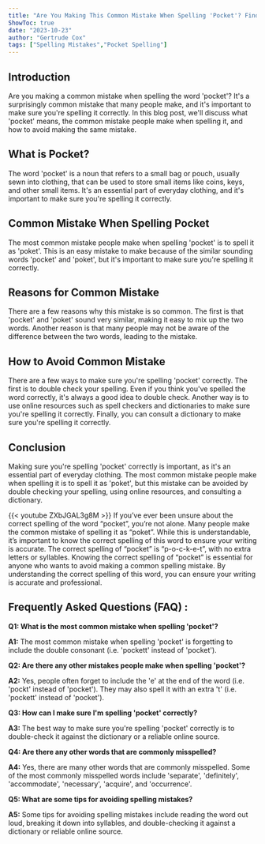```yaml
---
title: "Are You Making This Common Mistake When Spelling 'Pocket'? Find Out Now!"
ShowToc: true 
date: "2023-10-23"
author: "Gertrude Cox" 
tags: ["Spelling Mistakes","Pocket Spelling"]
---
```

## Introduction

Are you making a common mistake when spelling the word 'pocket'? It's a surprisingly common mistake that many people make, and it's important to make sure you're spelling it correctly. In this blog post, we'll discuss what 'pocket' means, the common mistake people make when spelling it, and how to avoid making the same mistake.

## What is Pocket?

The word 'pocket' is a noun that refers to a small bag or pouch, usually sewn into clothing, that can be used to store small items like coins, keys, and other small items. It's an essential part of everyday clothing, and it's important to make sure you're spelling it correctly.

## Common Mistake When Spelling Pocket

The most common mistake people make when spelling 'pocket' is to spell it as 'poket'. This is an easy mistake to make because of the similar sounding words 'pocket' and 'poket', but it's important to make sure you're spelling it correctly.

## Reasons for Common Mistake

There are a few reasons why this mistake is so common. The first is that 'pocket' and 'poket' sound very similar, making it easy to mix up the two words. Another reason is that many people may not be aware of the difference between the two words, leading to the mistake.

## How to Avoid Common Mistake

There are a few ways to make sure you're spelling 'pocket' correctly. The first is to double check your spelling. Even if you think you've spelled the word correctly, it's always a good idea to double check. Another way is to use online resources such as spell checkers and dictionaries to make sure you're spelling it correctly. Finally, you can consult a dictionary to make sure you're spelling it correctly.

## Conclusion

Making sure you're spelling 'pocket' correctly is important, as it's an essential part of everyday clothing. The most common mistake people make when spelling it is to spell it as 'poket', but this mistake can be avoided by double checking your spelling, using online resources, and consulting a dictionary.

{{< youtube ZXbJGAL3g8M >}} 
If you’ve ever been unsure about the correct spelling of the word “pocket”, you’re not alone. Many people make the common mistake of spelling it as “poket”. While this is understandable, it’s important to know the correct spelling of this word to ensure your writing is accurate. The correct spelling of “pocket” is “p-o-c-k-e-t”, with no extra letters or syllables. Knowing the correct spelling of “pocket” is essential for anyone who wants to avoid making a common spelling mistake. By understanding the correct spelling of this word, you can ensure your writing is accurate and professional.

## Frequently Asked Questions (FAQ) :
**Q1: What is the most common mistake when spelling 'pocket'?**

**A1:** The most common mistake when spelling 'pocket' is forgetting to include the double consonant (i.e. 'pockett' instead of 'pocket'). 

**Q2: Are there any other mistakes people make when spelling 'pocket'?**

**A2:** Yes, people often forget to include the 'e' at the end of the word (i.e. 'pockt' instead of 'pocket'). They may also spell it with an extra 't' (i.e. 'pockett' instead of 'pocket'). 

**Q3: How can I make sure I'm spelling 'pocket' correctly?**

**A3:** The best way to make sure you're spelling 'pocket' correctly is to double-check it against the dictionary or a reliable online source. 

**Q4: Are there any other words that are commonly misspelled?**

**A4:** Yes, there are many other words that are commonly misspelled. Some of the most commonly misspelled words include 'separate', 'definitely', 'accommodate', 'necessary', 'acquire', and 'occurrence'. 

**Q5: What are some tips for avoiding spelling mistakes?**

**A5:** Some tips for avoiding spelling mistakes include reading the word out loud, breaking it down into syllables, and double-checking it against a dictionary or reliable online source.






